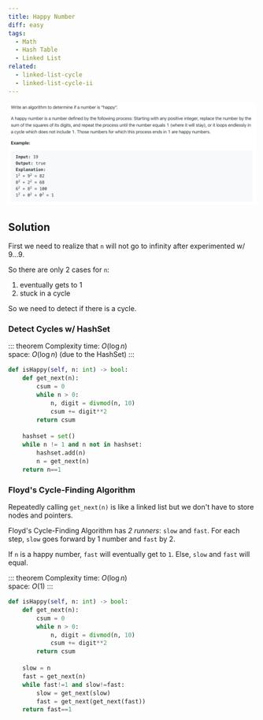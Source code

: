 ```yaml
---
title: Happy Number
diff: easy
tags:
  - Math
  - Hash Table
  - Linked List
related:
  - linked-list-cycle
  - linked-list-cycle-ii
---
```


<img class="medium-zoom" src="/algo/happy-number.png" alt="https://leetcode.com/problems/happy-number">

## Solution

First we need to realize that `n` will not go to infinity after experimented w/ $9...9$.

So there are only 2 cases for `n`:

1. eventually gets to 1
2. stuck in a cycle

So we need to detect if there is a cycle.

### Detect Cycles w/ HashSet

::: theorem Complexity
time: $O(\log n)$  
space: $O(\log n)$ (due to the HashSet)
:::

```py
def isHappy(self, n: int) -> bool:
    def get_next(n):
        csum = 0
        while n > 0:
            n, digit = divmod(n, 10)
            csum += digit**2
        return csum

    hashset = set()
    while n != 1 and n not in hashset:
        hashset.add(n)
        n = get_next(n)
    return n==1
```

### Floyd's Cycle-Finding Algorithm

Repeatedly calling `get_next(n)` is like a linked list but we don't have to store nodes and pointers.

Floyd's Cycle-Finding Algorithm has _2 runners_: `slow` and `fast`. For each step, `slow` goes forward by 1 number and `fast` by 2.

If `n` is a happy number, `fast` will eventually get to `1`. Else, `slow` and `fast` will equal.

::: theorem Complexity
time: $O(\log n)$  
space: $O(1)$
:::

```py
def isHappy(self, n: int) -> bool:
    def get_next(n):
        csum = 0
        while n > 0:
            n, digit = divmod(n, 10)
            csum += digit**2
        return csum

    slow = n
    fast = get_next(n)
    while fast!=1 and slow!=fast:
        slow = get_next(slow)
        fast = get_next(get_next(fast))
    return fast==1
```
